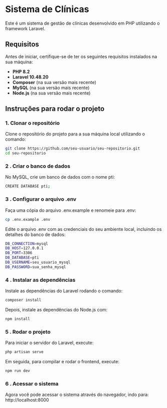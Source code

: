 # Sistema de Clínicas

Este é um sistema de gestão de clínicas desenvolvido em PHP utilizando o framework Laravel.

## Requisitos

Antes de iniciar, certifique-se de ter os seguintes requisitos instalados na sua máquina:

- **PHP 8.2**
- **Laravel 10.48.20**
- **Composer** (na sua versão mais recente)
- **MySQL** (na sua versão mais recente)
- **Node.js** (na sua versão mais recente)

## Instruções para rodar o projeto

### 1. Clonar o repositório

Clone o repositório do projeto para a sua máquina local utilizando o comando:

```bash
git clone https://github.com/seu-usuario/seu-repositorio.git
cd seu-repositorio
```

### 2 . Criar o banco de dados

No MySQL, crie um banco de dados com o nome pti:

```bash
CREATE DATABASE pti;
```

### 3 . Configurar o arquivo .env

Faça uma cópia do arquivo .env.example e renomeie para .env:

```bash
cp .env.example .env
```

Edite o arquivo .env com as credenciais do seu ambiente local, incluindo os detalhes do banco de dados:

```bash
DB_CONNECTION=mysql
DB_HOST=127.0.0.1
DB_PORT=3306
DB_DATABASE=pti
DB_USERNAME=seu_usuario_mysql
DB_PASSWORD=sua_senha_mysql
```

### 4 . Instalar as dependências

Instale as dependências do Laravel rodando o comando:

```bash
composer install
```

Depois, instale as dependências do Node.js com:

```bash
npm install
```

### 5 . Rodar o projeto

Para iniciar o servidor do Laravel, execute:

```bash
php artisan serve
```

Em seguida, para compilar e rodar o frontend, execute:

```bash
npm run dev
```

### 6 . Acessar o sistema

Agora você pode acessar o sistema através do navegador, indo para:
http://localhost:8000
